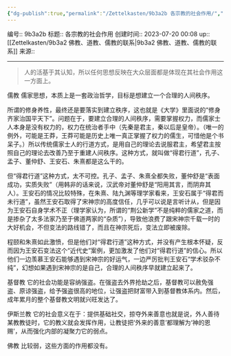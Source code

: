 ```yaml
---
{"dg-publish":true,"permalink":"/Zettelkasten/9b3a2b 各宗教的社会作用/","dgPassFrontmatter":true}
---
```


编号:: 9b3a2b
标题:: 各宗教的社会作用
创建时间:: 2023-07-20 00:08
up:: [[Zettelkasten/9b3a2 佛教、道教、儒教的联系\|9b3a2 佛教、道教、儒教的联系]]
来源:: 

---

>人的活基于其认知，所以任何思想反映在大众层面都是体现在其社会作用这一方面上。

儒教
儒家思想，本质上是一套政治哲学，目标是想建立一个合理的人间秩序。

所谓的修身养性，最终还是要落实到建立秩序，这也就是《大学》里面说的“修身齐家治国平天下”。问题在于，要建立合理的人间秩序，需要掌握权力，而儒家士人本身是没有权力的，权力在统治者手中（先秦是君主，秦以后是皇帝）。（唯一的例外，可能是王莽，王莽可能是历史上唯一真正掌握了权力的儒生，可惜他是个书呆子。）所以传统儒家士人的行道方式，是用自己的理论去说服君主，希望君主按照自己的理论去改善乃至于重建人间秩序。这种方式，就叫做“得君行道”，孔子、孟子、董仲舒、王安石、朱熹都是这么干的。

但“得君行道”这种方式，太不可控。孔子、孟子、朱熹全都失败，董仲舒是“表面成功，实质失败”（用韩非的话来说，汉武帝对董仲舒是“阳用其言，而阴弃其人）。王安石的情况比较特殊，在朱熹、陆九渊等理学家看来，王安石属于“得君而未行道”，虽然王安石取得了宋神宗的高度信任，几乎可以说是言听计从，但是因为王安石自身学术不正（理学家认为，所谓的“荆公新学”不是纯粹的儒家之道，而是掺杂了太多法家乃至于佛道两家的“杂质”），导致他浪费了跟宋神宗千载一时的大好机会，不但变法的路线错了，而且在神宗死后，变法立即被废除。

程颐和朱熹如此激愤，但是他们对“得君行道”这种方式，并没有产生根本怀疑，反而因为王安石变法这个“近代史”案例，更加激发了他们对“得君行道”的信心。所以他们一边羡慕王安石能够遇到宋神宗的好运气，一边严厉批判王安石“学术驳杂不纯”，幻想如果遇到宋神宗的是自己，合理的人间秩序早就建立起来了。


基督教
它的社会功能是容纳强盗。在强盗去外界抢劫之后，基督教可以赦免强盗、原谅强盗，给予强盗很高的地位，让强盗把财富带入到基督教体系内。然后，成年累月的整个基督教文明就兴旺发达了。

伊斯兰教
它的社会意义在于：提供基础社交，掠夺外来善意也就是说，外人善待某教教徒时，它的教义就会发挥作用，让教徒把‘外来的善意’都理解为‘神的恩赐’，从而强化内部的凝聚力它的弱点。

佛教
比较弱，这些方面的作用都没有。